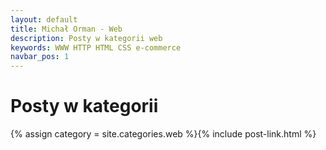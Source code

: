 ```yaml
---
layout: default
title: Michał Orman - Web 
description: Posty w kategorii web 
keywords: WWW HTTP HTML CSS e-commerce
navbar_pos: 1
---
```

# Posty w kategorii 
{% assign category = site.categories.web %}{% include post-link.html %}
